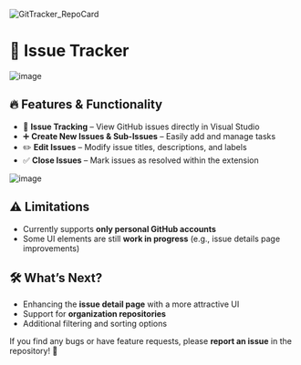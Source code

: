 ![GitTracker_RepoCard](https://github.com/user-attachments/assets/6cf0303f-2aab-4887-a84a-8a5416991d2f)


# 🚀 Issue Tracker

![image](https://github.com/user-attachments/assets/83bfad31-5ddc-4ffc-b2ca-e75c0af3b965)

## 🔥 Features & Functionality  
- 📌 **Issue Tracking** – View GitHub issues directly in Visual Studio  
- ➕ **Create New Issues & Sub-Issues** – Easily add and manage tasks  
- ✏️ **Edit Issues** – Modify issue titles, descriptions, and labels  
- ✅ **Close Issues** – Mark issues as resolved within the extension  

![image](https://github.com/user-attachments/assets/e928d04a-a33f-42f3-b0dd-c17246396f36)

## ⚠️ Limitations  
- Currently supports **only personal GitHub accounts**  
- Some UI elements are still **work in progress** (e.g., issue details page improvements)  

## 🛠️ What’s Next?  
- Enhancing the **issue detail page** with a more attractive UI  
- Support for **organization repositories**  
- Additional filtering and sorting options  

If you find any bugs or have feature requests, please **report an issue** in the repository! 🚀  
